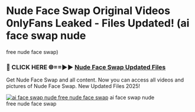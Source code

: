 # Nude Face Swap Original Videos 0nlyFans Leaked - Files Updated! (ai face swap nude<br>
free nude face swap)

<h3>🔴 CLICK HERE 🌐==►► <a href="https://tinyurl.com/2p9ay9w9" rel="nofollow">Nude Face Swap Updated Files</a></h3>

Get Nude Face Swap and all content. Now you can access all videos and pictures of Nude Face Swap. New Updated Files 2025!

[![ai face swap nude<br>
free nude face swap](https://i.imgur.com/KQgVmj3.gif)](https://tinyurl.com/2p9ay9w9)
ai face swap nude<br>
free nude face swap